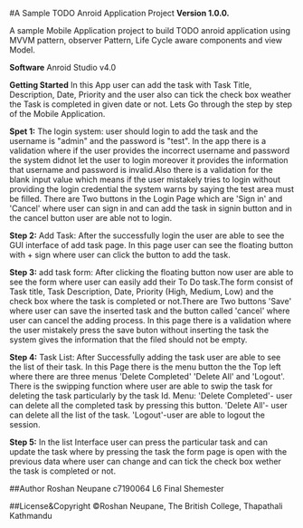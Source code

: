 #A Sample TODO Anroid Application Project
**Version 1.0.0.**

A sample Mobile Application project to build TODO anroid application using MVVM pattern, observer Pattern, 
Life Cycle aware components and view Model.

**Software**
Anroid Studio v4.0

**Getting Started**
In this App user can add the task with Task Title, Description, Date, Priority and the user also can tick the check box weather the 
Task is completed in given date or not. Lets Go through the step by step of the Mobile Application.

**Spet 1:**
The login system: user should login to add the task and the username is "admin" and the password is "test". In the app there is a validation where if the user provides the incorrect username and password the system didnot let the user to login moreover it provides the information that username and password is invalid.Also there is a validation for the blank input value which means if the user mistakely tries to login without providing the login credential the system warns by saying the test area must be filled.
There are Two buttons in the Login Page which are 'Sign in' and 'Cancel' where user can sign in and can add the task in signin button 
and in the cancel button user are able not to login.

**Step 2:**
Add Task: After the successfully login the user are able to see the GUI interface of add task page. In this page user can see the floating button with + sign where user can click the button to add the task.  

**Step 3:**
add task form: After clicking the floating button now user are able to see the form where user can easily add their To Do task.The form consist of Task title, Task Description, Date, Priority (High, Medium, Low) and the check box where the task is completed or not.There are Two buttons 'Save' where user can save the inserted task and the button called 'cancel' where user can cancel the adding process.
In this page there is a validation where the user mistakely press the save buton without inserting the task the system gives the information that the filed should not be empty. 

**Step 4:**
Task List: After Successfully adding the task user are able to see the list of their task. In this Page there is the menu button the the Top left where there are three menus 'Delete Completed' 'Delete All' and 'Logout'. There is the swipping function where user are able to swip the task for deleting the task particularly by the task Id.
	   Menu: 'Delete Completed'- user can delete all the completed task by pressing this button.
		 'Delete All'- user can delete all the list of the task.
		 'Logout'-user are able to logout the session.
		 
**Step 5:** In the list Interface user can press the particular task and can update the task where by pressing the task the form page is open with the previous data 
	where user  can change and can tick the check box wether the task is completed or not.  
 	
 

##Author
Roshan Neupane
c7190064
L6 Final Shemester

##License&Copyright
©Roshan Neupane, The British College, Thapathali Kathmandu



 

